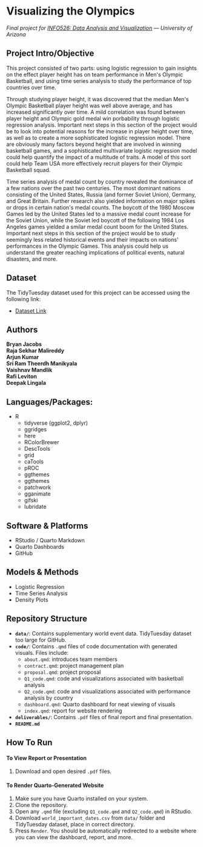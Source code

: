 # Visualizing the Olympics
*Final project for [INFO526: Data Analysis and Visualization](https://infosci.arizona.edu/course/info-526-data-analysis-and-visualization) — University of Arizona*
  
  
## Project Intro/Objective
This project consisted of two parts: using logistic regression to gain insights on the effect player height has on team performance in Men's Olympic Basketball, and using time series analysis to study the performance of top countries over time.

Through studying player height, it was discovered that the median Men's Olympic Basketball player height was well above average, and has increased significantly over time. A mild correlation was found between player height and Olympic gold medal win porbability through logistic regression analysis. Important next steps in this section of the project would be to look into potential reasons for the increase in player height over time, as well as to create a more sophisticated logistic regression model. There are obviously many factors beyond height that are involved in winning basketball games, and a sophisticated multivariate logistic regression model could help quantify the impact of a multitude of traits. A model of this sort could help Team USA more effectively recruit players for their Olympic Basketball squad.

Time series analysis of medal count by country revealed the dominance of a few nations over the past two centuries. The most dominant nations consisting of the United States, Russia (and former Soviet Union), Germany, and Great Britain. Further research also yielded information on major spikes or drops in certain nation's medal counts. The boycott of the 1980 Moscow Games led by the United States led to a massive medal count increase for the Soviet Union, while the Soviet led boycott of the following 1984 Los Angeles games yielded a smilar medal count boom for the United States. Important next steps in this section of the project would be to study seemingly less related historical events and their impacts on nations' performances in the Olympic Games. This analysis could help us understand the greater reaching implications of political events, natural disasters, and more.
  
  
## Dataset
The TidyTuesday dataset used for this project can be accessed using the following link:
- [Dataset Link](https://github.com/rfordatascience/tidytuesday/blob/main/data/2024/2024-08-06/readme.md)
  
  
## Authors
**Bryan Jacobs**  
**Raja Sekhar Malireddy**  
**Arjun Kumar**  
**Sri Ram Theerdh Manikyala**  
**Vaishnav Mandlik**  
**Rafi Leviton**  
**Deepak Lingala**  
  
  
## Languages/Packages:
* R
  * tidyverse (ggplot2, dplyr)
  * ggridges
  * here
  * RColorBrewer
  * DescTools
  * grid
  * caTools
  * pROC
  * ggthemes
  * ggthemes
  * patchwork
  * gganimate
  * gifski
  * lubridate
  
  
## Software & Platforms
* RStudio / Quarto Markdown
* Quarto Dashboards
* GitHub


## Models & Methods
* Logistic Regression
* Time Series Analysis
* Density Plots
  
  
## Repository Structure
- **`data/`**: Contains supplementary world event data. TidyTuesday dataset too large for GitHub.
- **`code/`**: Contains `.qmd` files of code documentation with generated visuals. Files include:
  - `about.qmd`: introduces team members
  - `contract.qmd`: project management plan
  - `proposal.qmd`: project proposal
  - `Q1_code.qmd`: code and visualizations associated with basketball analysis
  - `Q2_code.qmd`: code and visualizations associated with performance analysis by country
  - `dashboard.qmd`: Quarto dashboard for neat viewing of visuals
  - `index.qmd`: report for website rendering
- **`deliverables/`**: Contains `.pdf` files of final report and final presentation.
- **`README.md`**
  
  
## How To Run
#### To View Report or Presentation
1. Download and open desired `.pdf` files.

#### To Render Quarto-Generated Website
1. Make sure you have Quarto installed on your system.
2. Clone the repository.
3. Open any `.qmd` file (excluding `Q1_code.qmd` and `Q2_code.qmd`) in RStudio.
4. Download `world_important_dates.csv` from `data/` folder and TidyTuesday dataset, place in correct directory.
5. Press `Render`. You should be automatically redirected to a website where you can view the dashboard, report, and more.
